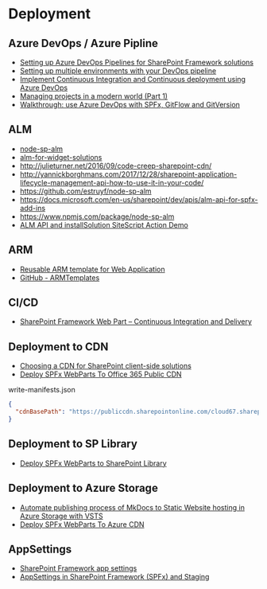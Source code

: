 # Deployment

## Azure DevOps / Azure Pipline

- [Setting up Azure DevOps Pipelines for SharePoint Framework solutions](https://youtu.be/GqmbRpiTBXg?t=2278)
- [Setting up multiple environments with your DevOps pipeline](https://www.youtube.com/watch?v=8gQFUQzDzSs)
- [Implement Continuous Integration and Continuous deployment using Azure DevOps](https://docs.microsoft.com/en-us/sharepoint/dev/spfx/toolchain/implement-ci-cd-with-azure-devops)
- [Managing projects in a modern world (Part 1)](https://ionallthethings.wordpress.com/2019/02/22/managing-projects-in-a-modern-world-part-1/)
- [Walkthrough: use Azure DevOps with SPFx, GitFlow and GitVersion](http://thecollaborationcorner.com/2019/02/28/azure-devops-with-spfx-gitflow-gitversion/)

## ALM

- [node-sp-alm](https://www.npmjs.com/package/node-sp-alm)
- [alm-for-widget-solutions](https://bob1german.com/2016/11/11/alm-for-widget-solutions)
- http://julieturner.net/2016/09/code-creep-sharepoint-cdn/
- http://yannickborghmans.com/2017/12/28/sharepoint-application-lifecycle-management-api-how-to-use-it-in-your-code/
- https://github.com/estruyf/node-sp-alm
- https://docs.microsoft.com/en-us/sharepoint/dev/apis/alm-api-for-spfx-add-ins
- https://www.npmjs.com/package/node-sp-alm
- [ALM API and installSolution SiteScript Action Demo](https://github.com/AJIXuMuK/demos/tree/master/alm)

## ARM

- [Reusable ARM template for Web Application](https://joelfmrodrigues.wordpress.com/2018/11/19/reusable-arm-template-for-web-application/)
- [GitHub - ARMTemplates](https://github.com/joelfmrodrigues/ARMTemplates)

## CI/CD

- [SharePoint Framework Web Part – Continuous Integration and Delivery](https://blog.sprider.org/2018/09/16/sharepoint-framework-web-part-continuous-integration-and-delivery/)

## Deployment to CDN

- [Choosing a CDN for SharePoint client-side solutions](https://bob1german.com/2017/12/04/choosing-a-cdn-for-sharepoint-client-side-solutions/)
- [Deploy SPFx WebParts To Office 365 Public CDN](https://www.c-sharpcorner.com/article/sharepoint-framework-deploy-spfx-webparts-to-office-365-public-cdn/)


write-manifests.json

```json
{
  "cdnBasePath": "https://publiccdn.sharepointonline.com/cloud67.sharepoint.com/cdn/topnavmenu"
}
```

## Deployment to SP Library

- [Deploy SPFx WebParts to SharePoint Library](https://www.c-sharpcorner.com/article/sharepoint-framework-deploy-spfx-webparts-to-sharepoint-library/)

## Deployment to Azure Storage

- [Automate publishing process of MkDocs to Static Website hosting in Azure Storage with VSTS](<https://www.eliostruyf.com/automate-publishing-process-of-mkdocs-to-static-website-hosting-in-azure-storage-with-vsts>)
- [Deploy SPFx WebParts To Azure CDN](https://www.c-sharpcorner.com/article/sharepoint-framework-deploy-spfx-webparts-to-azure-cdn/)

## AppSettings

- [SharePoint Framework app settings](https://blog.velingeorgiev.com/sharepoint-framework-app-settings)
- [AppSettings in SharePoint Framework (SPFx) and Staging](https://mmsharepoint.wordpress.com/2018/10/06/appsettings-in-sharepoint-framework-spfx-and-staging/)
